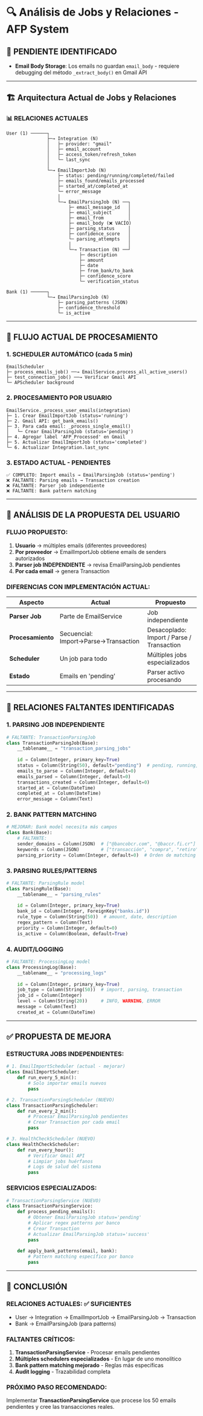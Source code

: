 # 🔍 Análisis de Jobs y Relaciones - AFP System

## 📝 PENDIENTE IDENTIFICADO
- **Email Body Storage**: Los emails no guardan `email_body` - requiere debugging del método `_extract_body()` en Gmail API

---

## 🏗️ Arquitectura Actual de Jobs y Relaciones

### 📊 RELACIONES ACTUALES

```
User (1) ──────┐
               ├─→ Integration (N)
               │   ├─ provider: "gmail" 
               │   ├─ email_account
               │   ├─ access_token/refresh_token
               │   └─ last_sync
               │
               └─→ EmailImportJob (N)
                   ├─ status: pending/running/completed/failed
                   ├─ emails_found/emails_processed
                   ├─ started_at/completed_at
                   └─ error_message
                   │
                   └─→ EmailParsingJob (N) ──┐
                       ├─ email_message_id   │
                       ├─ email_subject      │
                       ├─ email_from         │
                       ├─ email_body (❌ VACÍO)
                       ├─ parsing_status     │
                       ├─ confidence_score   │
                       └─ parsing_attempts   │
                       │                     │
                       └─→ Transaction (N) ──┘
                           ├─ description
                           ├─ amount
                           ├─ date
                           ├─ from_bank/to_bank
                           ├─ confidence_score
                           └─ verification_status

Bank (1) ──────┐
               └─→ EmailParsingJob (N)
                   ├─ parsing_patterns (JSON)
                   ├─ confidence_threshold
                   └─ is_active
```

---

## 🔄 FLUJO ACTUAL DE PROCESAMIENTO

### **1. SCHEDULER AUTOMÁTICO (cada 5 min)**
```
EmailScheduler
├─ process_emails_job() ──→ EmailService.process_all_active_users()
├─ test_connection_job() ──→ Verificar Gmail API
└─ APScheduler background
```

### **2. PROCESAMIENTO POR USUARIO**
```
EmailService._process_user_emails(integration)
├─ 1. Crear EmailImportJob (status='running')
├─ 2. Gmail API: get_bank_emails()
├─ 3. Para cada email: _process_single_email()
│   └─ Crear EmailParsingJob (status='pending')
├─ 4. Agregar label 'AFP_Processed' en Gmail
├─ 5. Actualizar EmailImportJob (status='completed')
└─ 6. Actualizar Integration.last_sync
```

### **3. ESTADO ACTUAL - PENDIENTES**
```
✅ COMPLETO: Import emails → EmailParsingJob (status='pending')
❌ FALTANTE: Parsing emails → Transaction creation
❌ FALTANTE: Parser job independiente
❌ FALTANTE: Bank pattern matching
```

---

## 🎯 ANÁLISIS DE LA PROPUESTA DEL USUARIO

### **FLUJO PROPUESTO:**
1. **Usuario** → múltiples emails (diferentes proveedores)
2. **Por proveedor** → EmailImportJob obtiene emails de senders autorizados  
3. **Parser job INDEPENDIENTE** → revisa EmailParsingJob pendientes
4. **Por cada email** → genera Transaction

### **DIFERENCIAS CON IMPLEMENTACIÓN ACTUAL:**

| **Aspecto** | **Actual** | **Propuesto** |
|-------------|------------|---------------|
| **Parser Job** | Parte de EmailService | Job independiente |
| **Procesamiento** | Secuencial: Import→Parse→Transaction | Desacoplado: Import / Parse / Transaction |
| **Scheduler** | Un job para todo | Múltiples jobs especializados |
| **Estado** | Emails en 'pending' | Parser activo procesando |

---

## 🚨 RELACIONES FALTANTES IDENTIFICADAS

### **1. PARSING JOB INDEPENDIENTE**
```python
# FALTANTE: TransactionParsingJob
class TransactionParsingJob(Base):
    __tablename__ = "transaction_parsing_jobs"
    
    id = Column(Integer, primary_key=True)
    status = Column(String(50), default="pending")  # pending, running, completed, failed
    emails_to_parse = Column(Integer, default=0)
    emails_parsed = Column(Integer, default=0)
    transactions_created = Column(Integer, default=0)
    started_at = Column(DateTime)
    completed_at = Column(DateTime)
    error_message = Column(Text)
```

### **2. BANK PATTERN MATCHING**
```python
# MEJORAR: Bank model necesita más campos
class Bank(Base):
    # FALTANTE:
    sender_domains = Column(JSON)  # ["@bancobcr.com", "@baccr.fi.cr"]
    keywords = Column(JSON)        # ["transacción", "compra", "retiro"]
    parsing_priority = Column(Integer, default=0)  # Orden de matching
```

### **3. PARSING RULES/PATTERNS**
```python
# FALTANTE: ParsingRule model
class ParsingRule(Base):
    __tablename__ = "parsing_rules"
    
    id = Column(Integer, primary_key=True)
    bank_id = Column(Integer, ForeignKey("banks.id"))
    rule_type = Column(String(50))  # amount, date, description
    regex_pattern = Column(Text)
    priority = Column(Integer, default=0)
    is_active = Column(Boolean, default=True)
```

### **4. AUDIT/LOGGING**
```python
# FALTANTE: ProcessingLog model  
class ProcessingLog(Base):
    __tablename__ = "processing_logs"
    
    id = Column(Integer, primary_key=True)
    job_type = Column(String(50))  # import, parsing, transaction
    job_id = Column(Integer)
    level = Column(String(20))     # INFO, WARNING, ERROR
    message = Column(Text)
    created_at = Column(DateTime)
```

---

## ✅ PROPUESTA DE MEJORA

### **ESTRUCTURA JOBS INDEPENDIENTES:**

```python
# 1. EmailImportScheduler (actual - mejorar)
class EmailImportScheduler:
    def run_every_5_min():
        # Solo importar emails nuevos
        pass

# 2. TransactionParsingScheduler (NUEVO)
class TransactionParsingScheduler:
    def run_every_2_min():
        # Procesar EmailParsingJob pendientes
        # Crear Transaction por cada email
        pass

# 3. HealthCheckScheduler (NUEVO)
class HealthCheckScheduler:
    def run_every_hour():
        # Verificar Gmail API
        # Limpiar jobs huérfanos
        # Logs de salud del sistema
        pass
```

### **SERVICIOS ESPECIALIZADOS:**

```python
# TransactionParsingService (NUEVO)
class TransactionParsingService:
    def process_pending_emails():
        # Obtener EmailParsingJob status='pending'
        # Aplicar regex patterns por banco
        # Crear Transaction
        # Actualizar EmailParsingJob status='success'
        pass
    
    def apply_bank_patterns(email, bank):
        # Pattern matching específico por banco
        pass
```

---

## 🎯 CONCLUSIÓN

### **RELACIONES ACTUALES: ✅ SUFICIENTES**
- User → Integration → EmailImportJob → EmailParsingJob → Transaction
- Bank → EmailParsingJob (para patterns)

### **FALTANTES CRÍTICOS:**
1. **TransactionParsingService** - Procesar emails pendientes
2. **Múltiples schedulers especializados** - En lugar de uno monolítico  
3. **Bank pattern matching mejorado** - Reglas más específicas
4. **Audit logging** - Trazabilidad completa

### **PRÓXIMO PASO RECOMENDADO:**
Implementar **TransactionParsingService** que procese los 50 emails pendientes y cree las transacciones reales. 